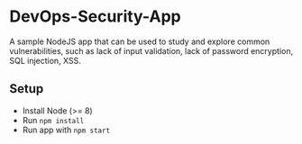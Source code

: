 # DevOps-Security-App

A sample NodeJS app that can be used to study and explore common vulnerabilities, such as lack of input validation, lack of password encryption, SQL injection, XSS.

## Setup

  - Install Node (>= 8)
  - Run `npm install`
  - Run app with `npm start`
